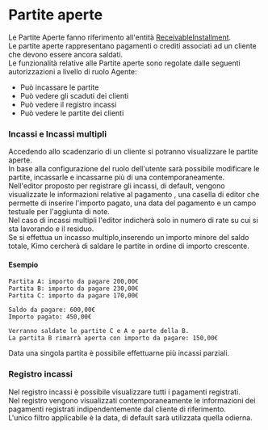 # Partite aperte

Le Partite Aperte fanno riferimento all'entità [ReceivableInstallment](../integrazione/database-schema/receivableinstallment.md).  
Le partite aperte rappresentano pagamenti o crediti associati ad un cliente che devono essere ancora saldati.  
Le funzionalità relative alle Partite aperte sono regolate dalle seguenti autorizzazioni a livello di ruolo Agente:

* Può incassare le partite
* Può vedere gli scaduti dei clienti
* Può vedere il registro incassi
* Può vedere le partite dei clienti

### Incassi e Incassi multipli

Accedendo allo scadenzario di un cliente si potranno visualizzare le partite aperte.  
In base alla configurazione del ruolo dell'utente sarà possibile modificare le partite, incassarle e incassarne più di una contemporaneamente.  
Nell'editor proposto per registrare gli incassi,  di default, vengono visualizzate le informazioni relative al pagamento , una casella di editor che permette di inserire l'importo pagato, una data del pagamento e un campo testuale per l'aggiunta di note.  
Nel caso di incassi multipli l'editor indicherà solo in numero di rate su cui si sta lavorando e il residuo.  
Se si effettua un incasso multiplo,inserendo un importo minore del saldo totale, Kimo cercherà di saldare le partite in ordine di importo crescente.

#### Esempio

```text
Partita A: importo da pagare 200,00€
Partita B: importo da pagare 230,00€
Partita C: importo da pagare 170,00€

Saldo da pagare: 600,00€
Importo pagato: 450,00€

Verranno saldate le partite C e A e parte della B.
La partita B rimarrà aperta con importo da pagare: 150,00€
```

Data una singola partita è possibile effettuarne più incassi parziali.

### Registro incassi

Nel registro incassi è possibile visualizzare tutti i pagamenti registrati.  
Nel registro vengono visualizzati contemporaneamente le informazioni dei pagamenti registrati indipendentemente dal cliente di riferimento.  
L'unico filtro applicabile è la data, di default sarà utilizzata quella odierna.  
  


